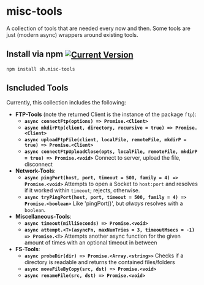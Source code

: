 # misc-tools
A collection of tools that are needed every now and then. Some tools are just (modern async) wrappers around existing tools.

## Install via npm <span style="vertical-align:middle">[![Current Version](https://img.shields.io/npm/v/sh.misc-tools.svg)](https://www.npmjs.com/package/sh.misc-tools)</span>
`npm install sh.misc-tools`

## Isncluded Tools
Currently, this collection includes the following:
* __FTP-Tools__ (note the returned Client is the instance of the package `ftp`):
  * __`async connectFtp(options) => Promise.<Client>`__
  * __`async mkdirFtp(client, directory, recursive = true) => Promise.<Client>`__
  * __`async uploadFtpFile(client, localFile, remoteFile, mkdirP = true) => Promise.<Client>`__
  * __`async connectFtpUploadClose(opts, localFile, remoteFile, mkdirP = true) => Promise.<void>`__ Connect to server, upload the file, disconnect
* __Network-Tools__:
  * __`async pingPort(host, port, timeout = 500, family = 4) => Promise.<void>`__ Attempts to open a Socket to `host:port` and resolves if it worked within `timeout`; rejects, otherwise.
  * __`async tryPingPort(host, port, timeout = 500, family = 4) => Promise.<boolean>`__ Like 'pingPort()', but _always_ resolves with a `boolean`.
* __Miscellaneous-Tools__:
  * __`async timeout(milliSeconds) => Promise.<void>`__
  * __`async attempt.<T>(asyncFn, maxNumTries = 3, timeoutMsecs = -1) => Promise.<T>`__ Attempts another async function for the given amount of times with an optional timeout in between
* __FS-Tools__:
  * __`async probeDir(dir) => Promise.<Array.<string>>`__ Checks if a directory is readable and returns the contained files/folders
  * __`async moveFileByCopy(src, dst) => Promise.<void>`__
  * __`async renameFile(src, dst) => Promise.<void>`__
